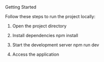 Getting Started

Follow these steps to run the project locally:

1. Open the project directory

2. Install dependencies
npm install

3. Start the development server
npm run dev

4. Access the application

